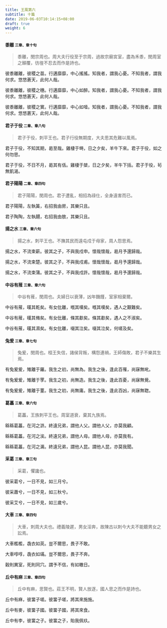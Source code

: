 ```yaml
---
title: 王風第六
subtitle: 十篇
date: 2019-06-03T10:14:15+08:00
draft: true
weight: 6
---
```



<h4 id="6.1">黍離 <small>三章、章十句</small></h4>

<blockquote>
  <p>黍離，閔宗周也。周大夫行役至于宗周，過故宗廟宮室，盡為禾黍，閔周室之顛覆，彷徨不忍去而作是詩也。</p>
</blockquote>

<p id="6.1.1">彼黍離離，彼稷之苗。行邁靡靡，中心搖搖。知我者，謂我心憂。不知我者，謂我何求。悠悠蒼天，此何人哉。</p>
<p id="6.1.2">彼黍離離，彼稷之穗。行邁靡靡，中心如醉。知我者，謂我心憂。不知我者，謂我何求。悠悠蒼天，此何人哉。</p>
<p id="6.1.3">彼黍離離，彼稷之實。行邁靡靡，中心如噎。知我者，謂我心憂。不知我者，謂我何求。悠悠蒼天，此何人哉。</p>

<h4 id="6.2">君子于役 <small>二章、章八句</small></h4>

<blockquote>
  <p>君子于役，刺平王也。君子行役無期度，大夫思其危難以風焉。</p>
</blockquote>

<p id="6.2.1">君子于役，不知其期，曷至哉。雞棲于塒，日之夕矣，羊牛下來。君子于役，如之何勿思。</p>
<p id="6.2.2">君子于役，不日不月，曷其有佸。雞棲于桀，日之夕矣，羊牛下括。君子于役，茍無飢渴。</p>

<h4 id="6.3">君子陽陽 <small>二章、章四句</small></h4>

<blockquote>
  <p>君子陽陽，閔周也。君子遭亂，相招為祿仕，全身遠害而已。</p>
</blockquote>

<p id="6.3.1">君子陽陽，左執簧，右招我由房，其樂只且。</p>
<p id="6.3.2">君子陶陶，左執翿，右招我由敖，其樂只且。</p>

<h4 id="6.4">揚之水 <small>三章、章六句</small></h4>

<blockquote>
  <p>揚之水，刺平王也。不撫其民而遠屯戍于母家，周人怨思焉。</p>
</blockquote>

<p id="6.4.1">揚之水，不流束薪。彼其之子，不與我戍申。懷哉懷哉，曷月予還歸哉。</p>
<p id="6.4.2">揚之水，不流束楚。彼其之子，不與我戍甫。懷哉懷哉，曷月予還歸哉。</p>
<p id="6.4.3">揚之水，不流束蒲。彼其之子，不與我戍許。懷哉懷哉，曷月予還歸哉。</p>

<h4 id="6.5">中谷有蓷 <small>三章、章六句</small></h4>

<blockquote>
  <p>中谷有蓷，閔周也。夫婦日以衰薄，凶年饑饉，室家相棄爾。</p>
</blockquote>

<p id="6.5.1">中谷有蓷，暵其乾矣。有女仳離，嘅其嘆矣。嘅其嘆矣，遇人之艱難矣。</p>
<p id="6.5.2">中谷有蓷，暵其脩矣。有女仳離，條其歗矣。條其歗矣，遇人之不淑矣。</p>
<p id="6.5.3">中谷有蓷，暵其濕矣。有女仳離，啜其泣矣。啜其泣矣，何嗟及矣。</p>

<h4 id="6.6">兔爰 <small>三章、章七句</small></h4>

<blockquote>
  <p>兔爰，閔周也。桓王失信，諸侯背叛，構怨連禍，王師傷敗，君子不樂其生焉。</p>
</blockquote>

<p id="6.6.1">有兔爰爰，雉離于羅。我生之初，尚無為。我生之後，逢此百罹，尚寐無吪。</p>
<p id="6.6.2">有兔爰爰，雉離于罦。我生之初，尚無造。我生之後，逢此百憂，尚寐無覺。</p>
<p id="6.6.3">有兔爰爰，雉離于罿。我生之初，尚無庸。我生之後，逢此百凶，尚寐無聦。</p>

<h4 id="6.7">葛藟 <small>三章、章六句</small></h4>

<blockquote>
  <p>葛藟，王族刺平王也。周室道衰，棄其九族焉。</p>
</blockquote>

<p id="6.7.1">緜緜葛藟，在河之滸。終遠兄弟，謂他人父。謂他人父，亦莫我顧。</p>
<p id="6.7.2">緜緜葛藟，在河之涘。終遠兄弟，謂他人母。謂他人母，亦莫我有。</p>
<p id="6.7.3">緜緜葛藟，在河之漘。終遠兄弟，謂他人昆。謂他人昆，亦莫我聞。</p>

<h4 id="6.8">采葛 <small>三章、章三句</small></h4>

<blockquote>
  <p>采葛，懼讒也。</p>
</blockquote>

<p id="6.8.1">彼采葛兮，一日不見，如三月兮。</p>
<p id="6.8.2">彼采蕭兮，一日不見，如三秋兮。</p>
<p id="6.8.3">彼采艾兮，一日不見，如三歲兮。</p>

<h4 id="6.9">大車 <small>三章、章四句</small></h4>

<blockquote>
  <p>大車，刺周大夫也。禮義陵遲，男女淫奔，故陳古以刺今大夫不能聽男女之訟焉。</p>
</blockquote>

<p id="6.9.1">大車檻檻，毳衣如菼。豈不爾思，畏子不敢。</p>
<p id="6.9.2">大車啍啍，毳衣如璊。豈不爾思，畏子不奔。</p>
<p id="6.9.3">穀則異室，死則同穴。謂予不信，有如皦日。</p>

<h4 id="6.10">丘中有麻 <small>三章、章四句</small></h4>

<blockquote>
  <p>丘中有麻，思賢也。莊王不明，賢人放逐，國人思之而作是詩也。</p>
</blockquote>

<p id="6.10.1">丘中有麻，彼畱子嗟。彼畱子嗟，將其來施施。</p>
<p id="6.10.2">丘中有麥，彼畱子國。彼畱子國，將其來食。</p>
<p id="6.10.3">丘中有李，彼畱之子。彼畱之子，貽我佩玖。</p>
